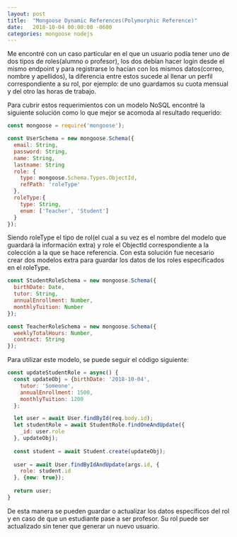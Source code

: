 ```yaml
---
layout: post
title:  "Mongoose Dynamic References(Polymorphic Reference)"
date:   2018-10-04 00:00:00 -0600
categories: mongoose nodejs
---
```

Me encontré con un caso particular en el que un usuario podía tener uno de dos tipos de roles(alumno o profesor), los dos debían hacer login desde el mismo endpoint y para registrarse lo hacían con los mismos datos(correo, nombre y apellidos), la diferencia entre estos sucede al llenar un perfil correspondiente a su rol, por ejemplo: de uno guardamos su cuota mensual y del otro las horas de trabajo.

Para cubrir estos requerimientos con un modelo NoSQL encontré la siguiente solución como lo que mejor se acomoda al resultado requerido:
```javascript
const mongoose = require('mongoose');

const UserSchema = new mongoose.Schema({
  email: String,
  password: String,
  name: String, 
  lastname: String
  role: {
    type: mongoose.Schema.Types.ObjectId,
    refPath: 'roleType'
  },
  roleType:{
    type: String,
    enum: ['Teacher', 'Student']
  }
});
```
Siendo roleType el tipo de rol(el cual a su vez es el nombre del modelo que guardará la información extra) y role el ObjectId correspondiente a la colección a la que se hace referencia.
Con esta solución fue necesario crear dos modelos extra para guardar los datos de los roles especificados en el roleType.
```javascript
const StudentRoleSchema = new mongoose.Schema({
  birthDate: Date,
  tutor: String,
  annualEnrollment: Number,
  monthlyTuition: Number
});
```
```javascript
const TeacherRoleSchema = new mongoose.Schema({
  weeklyTotalHours: Number,
  contract: String
});
```
Para utilizar este modelo, se puede seguir el código siguiente:
```javascript
const updateStudentRole = async() {
  const updateObj = {birthDate: '2018-10-04',
    tutor: 'Someone',
    annualEnrollment: 1500,
    monthlyTuition: 1200
  };

  let user = await User.findById(req.body.id);
  let studentRole = await StudentRole.findOneAndUpdate({
    _id: user.role
  }, updateObj);
  
  const student = await Student.create(updateObj);
  
  user = await User.findByIdAndUpdate(args.id, {
    role: student.id
  }, {new: true});
  
  return user;
}
```
De esta manera se pueden guardar o actualizar los datos específicos del rol y en caso de que un estudiante pase a ser profesor. Su rol puede ser actualizado sin tener que generar un nuevo usuario.